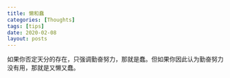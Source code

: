 ```yaml
---
title: 懒和蠢
categories: [Thoughts]
tags: [tips]
date: 2020-02-08
layout: posts
---
```

如果你否定天分的存在，只强调勤奋努力，那就是蠢。但如果你因此认为勤奋努力没有用，那就是又懒又蠢。
